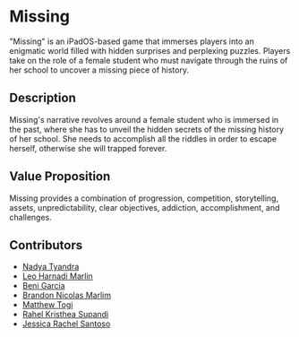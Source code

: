 # Missing
"Missing" is an iPadOS-based game that immerses players into an enigmatic world filled with hidden surprises and perplexing puzzles. Players take on the role of a female student who must navigate through the ruins of her school to uncover a missing piece of history.

## Description
Missing's narrative revolves around a female student who is immersed in the past, where she has to unveil the hidden secrets of the missing history of her school. She needs to accomplish all the riddles in order to escape herself, otherwise she will trapped forever.

## Value Proposition
Missing provides a combination of progression, competition, storytelling, assets, unpredictability, clear objectives, addiction, accomplishment, and challenges.

## Contributors
- [Nadya Tyandra](https://github.com/nadyatyandra)
- [Leo Harnadi Marlin](https://github.com/TrotskyLeon)
- [Beni Garcia](https://github.com/beni2704)
- [Brandon Nicolas Marlim](https://github.com/itsbrandonlim)
- [Matthew Togi](https://github.com/matthewtogi)
- [Rahel Kristhea Supandi](https://www.behance.net/rahelkristhea)
- [Jessica Rachel Santoso](https://github.com/jessicarachel)
